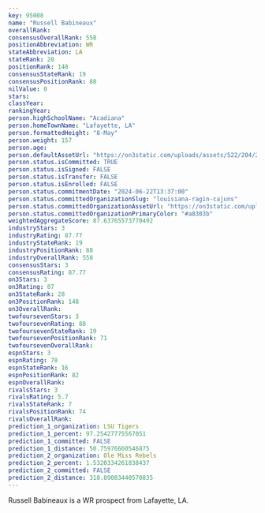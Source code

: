 ```yaml
---
key: 95008
name: "Russell Babineaux"
overallRank: 
consensusOverallRank: 558
positionAbbreviation: WR
stateAbbreviation: LA
stateRank: 28
positionRank: 148
consensusStateRank: 19
consensusPositionRank: 88
nilValue: 0
stars: 
classYear: 
rankingYear: 
person.highSchoolName: "Acadiana"
person.homeTownName: "Lafayette, LA"
person.formattedHeight: "8-May"
person.weight: 157
person.age: 
person.defaultAssetUrl: "https://on3static.com/uploads/assets/522/204/204522.png"
person.status.isCommitted: TRUE
person.status.isSigned: FALSE
person.status.isTransfer: FALSE
person.status.isEnrolled: FALSE
person.status.commitmentDate: "2024-06-22T13:37:00"
person.status.committedOrganizationSlug: "louisiana-ragin-cajuns"
person.status.committedOrganizationAssetUrl: "https://on3static.com/uploads/assets/769/214/214769.svg"
person.status.committedOrganizationPrimaryColor: "#a8303b"
weightedAggregateScore: 87.63765573770492
industryStars: 3
industryRating: 87.77
industryStateRank: 19
industryPositionRank: 88
industryOverallRank: 558
consensusStars: 3
consensusRating: 87.77
on3Stars: 3
on3Rating: 87
on3StateRank: 28
on3PositionRank: 148
on3OverallRank: 
twofoursevenStars: 3
twofoursevenRating: 88
twofoursevenStateRank: 19
twofoursevenPositionRank: 71
twofoursevenOverallRank: 
espnStars: 3
espnRating: 78
espnStateRank: 16
espnPositionRank: 82
espnOverallRank: 
rivalsStars: 3
rivalsRating: 5.7
rivalsStateRank: 7
rivalsPositionRank: 74
rivalsOverallRank: 
prediction_1_organization: LSU Tigers
prediction_1_percent: 97.25427775567051
prediction_1_committed: FALSE
prediction_1_distance: 50.75976660546875
prediction_2_organization: Ole Miss Rebels
prediction_2_percent: 1.5320334261838437
prediction_2_committed: FALSE
prediction_2_distance: 318.89083440570835
---
```

Russell Babineaux is a WR prospect from Lafayette, LA.